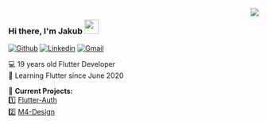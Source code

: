 <img align='right' src="https://github-readme-stats.vercel.app/api?username=kubacarbon&show_icons=true">

### Hi there, I'm Jakub <img src="https://github.com/piyushP7pravin/piyushP7pravin/blob/master/Hi.gif" width="29px">

[![Github](https://img.shields.io/badge/-Github-000?style=flat&logo=Github&logoColor=white)](https://github.com/kubacarbon)
[![Linkedin](https://img.shields.io/badge/-LinkedIn-blue?style=flat&logo=Linkedin&logoColor=white)](https://www.linkedin.com/in/jakubjaniec/)
[![Gmail](https://img.shields.io/badge/-Gmail-c14438?style=flat&logo=Gmail&logoColor=white)](mailto:jakubjaniec01@gmail.com)

:computer: 19 years old Flutter Developer  
:iphone: Learning Flutter since June 2020

:office: **Current Projects:**<br>
:one: [Flutter-Auth](https://github.com/kubacarbon/flutter-firebase-auth)<br>
:two: [M4-Design](https://github.com/kubacarbon/M4-Design)


